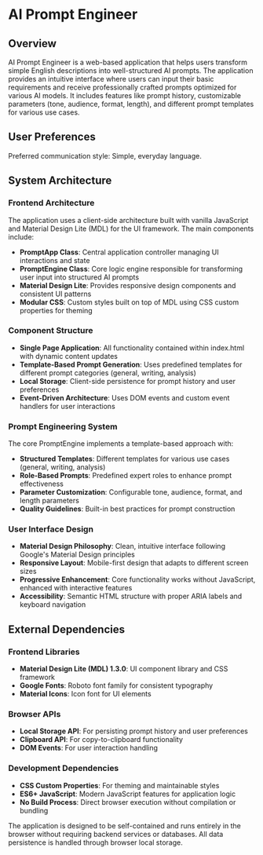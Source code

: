 # AI Prompt Engineer

## Overview

AI Prompt Engineer is a web-based application that helps users transform simple English descriptions into well-structured AI prompts. The application provides an intuitive interface where users can input their basic requirements and receive professionally crafted prompts optimized for various AI models. It includes features like prompt history, customizable parameters (tone, audience, format, length), and different prompt templates for various use cases.

## User Preferences

Preferred communication style: Simple, everyday language.

## System Architecture

### Frontend Architecture
The application uses a client-side architecture built with vanilla JavaScript and Material Design Lite (MDL) for the UI framework. The main components include:

- **PromptApp Class**: Central application controller managing UI interactions and state
- **PromptEngine Class**: Core logic engine responsible for transforming user input into structured AI prompts
- **Material Design Lite**: Provides responsive design components and consistent UI patterns
- **Modular CSS**: Custom styles built on top of MDL using CSS custom properties for theming

### Component Structure
- **Single Page Application**: All functionality contained within index.html with dynamic content updates
- **Template-Based Prompt Generation**: Uses predefined templates for different prompt categories (general, writing, analysis)
- **Local Storage**: Client-side persistence for prompt history and user preferences
- **Event-Driven Architecture**: Uses DOM events and custom event handlers for user interactions

### Prompt Engineering System
The core PromptEngine implements a template-based approach with:
- **Structured Templates**: Different templates for various use cases (general, writing, analysis)
- **Role-Based Prompts**: Predefined expert roles to enhance prompt effectiveness
- **Parameter Customization**: Configurable tone, audience, format, and length parameters
- **Quality Guidelines**: Built-in best practices for prompt construction

### User Interface Design
- **Material Design Philosophy**: Clean, intuitive interface following Google's Material Design principles
- **Responsive Layout**: Mobile-first design that adapts to different screen sizes
- **Progressive Enhancement**: Core functionality works without JavaScript, enhanced with interactive features
- **Accessibility**: Semantic HTML structure with proper ARIA labels and keyboard navigation

## External Dependencies

### Frontend Libraries
- **Material Design Lite (MDL) 1.3.0**: UI component library and CSS framework
- **Google Fonts**: Roboto font family for consistent typography
- **Material Icons**: Icon font for UI elements

### Browser APIs
- **Local Storage API**: For persisting prompt history and user preferences
- **Clipboard API**: For copy-to-clipboard functionality
- **DOM Events**: For user interaction handling

### Development Dependencies
- **CSS Custom Properties**: For theming and maintainable styles
- **ES6+ JavaScript**: Modern JavaScript features for application logic
- **No Build Process**: Direct browser execution without compilation or bundling

The application is designed to be self-contained and runs entirely in the browser without requiring backend services or databases. All data persistence is handled through browser local storage.